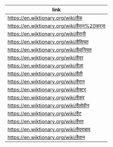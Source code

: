 |link|
|----|
|https://en.wiktionary.org/wiki/हैफ़|
|https://en.wiktionary.org/wiki/हैरान%20करना|
|https://en.wiktionary.org/wiki/हैरानी|
|https://en.wiktionary.org/wiki/हैसियत|
|https://en.wiktionary.org/wiki/हैवानियत|
|https://en.wiktionary.org/wiki/हैदर|
|https://en.wiktionary.org/wiki/हैज़ा|
|https://en.wiktionary.org/wiki/हैती|
|https://en.wiktionary.org/wiki/हैरान|
|https://en.wiktionary.org/wiki/हैक्टर|
|https://en.wiktionary.org/wiki/हैकर|
|https://en.wiktionary.org/wiki/हैलोवीन|
|https://en.wiktionary.org/wiki/हैट|
|https://en.wiktionary.org/wiki/हैरत|
|https://en.wiktionary.org/wiki/हैदराबाद|
|https://en.wiktionary.org/wiki/हैवान|
